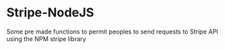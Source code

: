 # Stripe-NodeJS
Some pre made functions to permit peoples to send requests to Stripe API using the NPM stripe library
